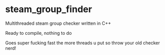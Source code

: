 # steam_group_finder
Multithreaded steam group checker written in C++

Ready to compile, nothing to do

Goes super fucking fast the more threads u put so throw your old checker nerd!